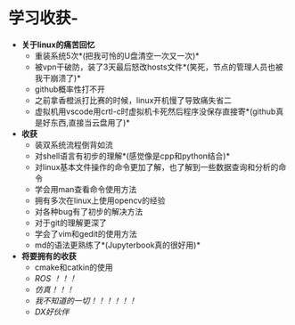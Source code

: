 # 学习收获- 
- **关于linux的痛苦回忆**
	- 重装系统5次*(把我可怜的U盘清空一次又一次)*
	- 被vpn干破防，装了3天最后怒改hosts文件*(笑死，节点的管理人员也被我干崩溃了)*
	- github概率性打不开
	- 之前拿香橙派打比赛的时候，linux开机慢了导致痛失省二
	- 虚拟机用vscode用crtl-c时虚拟机卡死然后程序没保存直接寄*(github真是好东西,直接当云盘用了)*
- **收获**
	- 装双系统流程倒背如流
	- 对shell语言有初步的理解*(感觉像是cpp和python结合)*
	- 对linux基本文件操作的命令更加了解，也了解到一些数据查询和分析的命令
	- 学会用man查看命令使用方法
	- 拥有多次在linux上使用opencv的经验
	- 对各种bug有了初步的解决方法
	- 对于git的理解更深了
	- 学会了vim和gedit的使用方法
	- md的语法更熟练了*(Jupyterbook真的很好用)*
- **将要拥有的收获**
	- cmake和catkin的使用
	- *ROS ！！！*
	- *仿真！！！*
	- *我不知道的一切！！！！！！*
	- *DX好伙伴*
